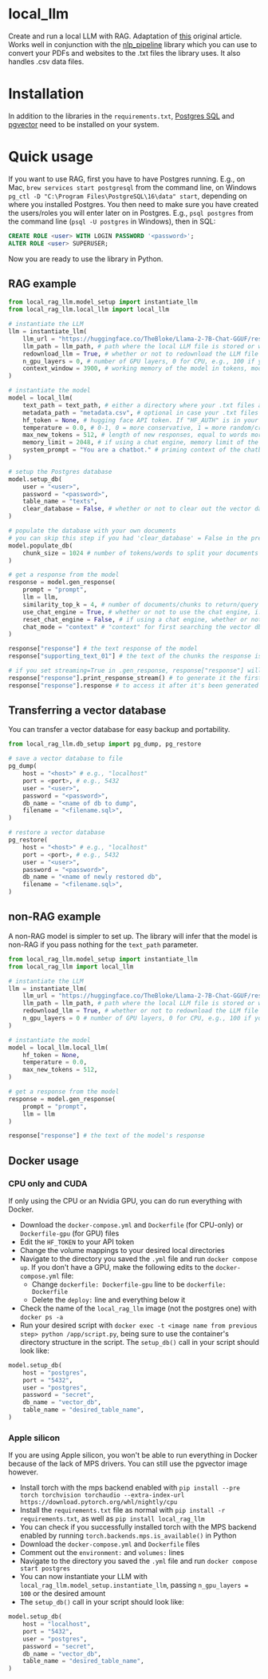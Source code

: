 # local_llm
Create and run a local LLM with RAG. Adaptation of [this](https://docs.llamaindex.ai/en/stable/examples/low_level/oss_ingestion_retrieval.html) original article. Works well in conjunction with the [nlp_pipeline](https://github.com/dhopp1/nlp_pipeline) library which you can use to convert your PDFs and websites to the .txt files the library uses. It also handles .csv data files.

# Installation
In addition to the libraries in the `requirements.txt`, [Postgres SQL](https://www.postgresql.org/) and [pgvector](https://github.com/pgvector/pgvector) need to be installed on your system.

# Quick usage
If you want to use RAG, first you have to have Postgres running. E.g., on Mac, `brew services start postgresql` from the command line, on Windows `pg_ctl -D "C:\Program Files\PostgreSQL\16\data" start`, depending on where you installed Postgres. You then need to make sure you have created the users/roles you will enter later on in Postgres. E.g., `psql postgres` from the command line (`psql -U postgres` in Windows), then in SQL:

```SQL
CREATE ROLE <user> WITH LOGIN PASSWORD '<password>';ALTER ROLE <user> SUPERUSER;
```

Now you are ready to use the library in Python. 

## RAG example

```python
from local_rag_llm.model_setup import instantiate_llm
from local_rag_llm.local_llm import local_llm

# instantiate the LLM
llm = instantiate_llm(    llm_url = "https://huggingface.co/TheBloke/Llama-2-7B-Chat-GGUF/resolve/main/llama-2-7b-chat.Q4_K_M.gguf", # the URL of the particular LLM you want to use. If you have the model locally you don't need to pass this
	llm_path = llm_path, # path where the local LLM file is stored or will be downloaded to
	redownload_llm = True, # whether or not to redownload the LLM file
	n_gpu_layers = 0, # number of GPU layers, 0 for CPU, e.g., 100 if you have a GPU
	context_window = 3900, # working memory of the model in tokens, model-dependent)

# instantiate the model
model = local_llm(
	text_path = text_path, # either a directory where your .txt files are stored, or a list of absolute paths to the .txt files 
	metadata_path = "metadata.csv", # optional in case your .txt files have more metadata about them
	hf_token = None, # hugging face API token. If "HF_AUTH" is in your environment, you don't need to pass	temperature = 0.0, # 0-1, 0 = more conservative, 1 = more random/creative	max_new_tokens = 512, # length of new responses, equal to words more or less
	memory_limit = 2048, # if using a chat engine, memory limit of the chat engine
	system_prompt = "You are a chatbot." # priming context of the chatbot
)

# setup the Postgres database
model.setup_db(
	user = "<user>",
	password = "<password>",
	table_name = "texts",
	clear_database = False, # whether or not to clear out the vector database
)

# populate the database with your own documents
# you can skip this step if you had 'clear_database' = False in the previous step and the vector db has previously been populated
model.populate_db(
	chunk_size = 1024 # number of tokens/words to split your documents into
)

# get a response from the model
response = model.gen_response(
	prompt = "prompt",
	llm = llm,
	similarity_top_k = 4, # number of documents/chunks to return/query alongside the prompt
	use_chat_engine = True, # whether or not to use the chat engine, i.e., have a short-term memory of your chat history
	reset_chat_engine = False, # if using a chat engine, whether or not to reset its memory
	chat_mode = "context" # "context" for first searching the vector db with the user's query, putting that information in the context prompt format, then answering based on that and the user's chat history. "condense_plus_context" for condensing the conversation and last user query into a question, searching the vector db with that, then pass the context plus that query to the LLM. If you plan on having follow-up questions query the vector db, "condense_plus_context" is recommended
)

response["response"] # the text response of the model
response["supporting_text_01"] # the text of the chunks the response is largely based on plus its metadata

# if you set streaming=True in .gen_response, response["response"] will be the streaming agent, not the text response
response["response"].print_response_stream() # to generate it the first time
response["response"].response # to access it after it's been generated
```

## Transferring a vector database
You can transfer a vector database for easy backup and portability.

```python
from local_rag_llm.db_setup import pg_dump, pg_restore

# save a vector database to file
pg_dump(
	host = "<host>" # e.g., "localhost"
	port = <port>, # e.g., 5432
	user = "<user>",
	password = "<password>",
	db_name = "<name of db to dump",
	filename = "<filename.sql>",
)

# restore a vector database
pg_restore(
	host = "<host>" # e.g., "localhost"
	port = <port>, # e.g., 5432
	user = "<user>",
	password = "<password>",
	db_name = "<name of newly restored db",
	filename = "<filename.sql>",
)
```

## non-RAG example
A non-RAG model is simpler to set up. The library will infer that the model is non-RAG if you pass nothing for the `text_path` parameter.

```python
from local_rag_llm.model_setup import instantiate_llm
from local_rag_llm import local_llm

# instantiate the LLM
llm = instantiate_llm(    llm_url = "https://huggingface.co/TheBloke/Llama-2-7B-Chat-GGUF/resolve/main/llama-2-7b-chat.Q4_K_M.gguf", # the URL of the particular LLM you want to use. If you have the model locally you don't need to pass this
	llm_path = llm_path, # path where the local LLM file is stored or will be downloaded to
	redownload_llm = True, # whether or not to redownload the LLM file
	n_gpu_layers = 0 # number of GPU layers, 0 for CPU, e.g., 100 if you have a GPU)

# instantiate the model
model = local_llm.local_llm(
	hf_token = None,	temperature = 0.0,	max_new_tokens = 512,
)

# get a response from the model
response = model.gen_response(
	prompt = "prompt",
	llm = llm
)

response["response"] # the text of the model's response

```

## Docker usage
### CPU only and CUDA
If only using the CPU or an Nvidia GPU, you can do run everything with Docker.

- Download the `docker-compose.yml` and `Dockerfile` (for CPU-only) or `Dockerfile-gpu` (for GPU) files
- Edit the `HF_TOKEN` to your API token
- Change the volume mappings to your desired local directories
- Navigate to the directory you saved the `.yml` file and run `docker compose up`. If you don't have a GPU, make the following edits to the `docker-compose.yml` file: 
	- Change `dockerfile: Dockerfile-gpu` line to be `dockerfile: Dockerfile`
	- Delete the `deploy:` line and everything below it
- Check the name of the `local_rag_llm` image (not the postgres one) with `docker ps -a`
- Run your desired script with `docker exec -t <image name from previous step> python /app/script.py`, being sure to use the container's directory structure in the script. The `setup_db()` call in your script should look like:

```py
model.setup_db(    host = "postgres",    port = "5432",	user = "postgres",	password = "secret",    db_name = "vector_db",    table_name = "desired_table_name",)
```

### Apple silicon
If you are using Apple silicon, you won't be able to run everything in Docker because of the lack of MPS drivers. You can still use the pgvector image however.

- Install torch with the mps backend enabled with `pip install --pre torch torchvision torchaudio --extra-index-url https://download.pytorch.org/whl/nightly/cpu`
- Install the `requirements.txt` file as normal with `pip install -r requirements.txt`, as well as `pip install local_rag_llm`
- You can check if you successfully installed torch with the MPS backend enabled by running `torch.backends.mps.is_available()` in Python
- Download the `docker-compose.yml` and `Dockerfile` files
- Comment out the `environment:` and `volumes:` lines
- Navigate to the directory you saved the `.yml` file and run `docker compose start postgres`
- You can now instantiate your LLM with `local_rag_llm.model_setup.instantiate_llm`, passing `n_gpu_layers = 100` or the desired amount
- The `setup_db()` call in your script should look like:

```py
model.setup_db(  	host = "localhost",   	port = "5432",	user = "postgres",	password = "secret",   	db_name = "vector_db",  	table_name = "desired_table_name",)
```
